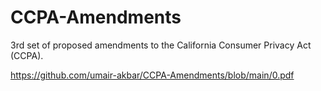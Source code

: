# CCPA-Amendments
3rd set of proposed amendments to the California Consumer Privacy Act (CCPA).


https://github.com/umair-akbar/CCPA-Amendments/blob/main/0.pdf
